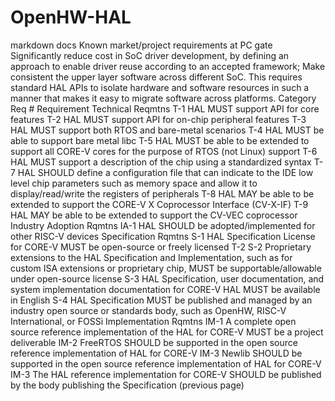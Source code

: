 # OpenHW-HAL
markdown docs
Known market/project requirements at PC gate
Significantly reduce cost in SoC driver development, by defining an approach to enable driver reuse according to an accepted framework;
Make consistent the upper layer software across different SoC. This requires standard HAL APIs to isolate hardware and software resources in such a manner that makes it easy to migrate software across platforms.
Category	Req #	Requirement
Technical Reqmtns	T-1	HAL MUST support API for core features
T-2	HAL MUST support API for on-chip peripheral features
T-3	HAL MUST support both RTOS and bare-metal scenarios
T-4	HAL MUST be able to support bare metal libc
T-5	HAL MUST be able to be extended to support all CORE-V cores for the purpose of RTOS (not Linux) support
T-6	HAL MUST support a description of the chip using a standardized syntax
T-7	HAL SHOULD define a configuration file that can indicate to the IDE low level chip parameters such as memory space and allow it to display/read/write the registers of peripherals
T-8	HAL MAY be able to be extended to support the CORE-V X Coprocessor Interface (CV-X-IF)
T-9	HAL MAY be able to be extended to support the CV-VEC coprocessor
Industry Adoption Rqmtns	IA-1	HAL SHOULD be adopted/implemented for other RISC-V devices
Specification Rqmtns	S-1	HAL Specification License for CORE-V MUST be open-source or freely licensed		T-2
S-2	Proprietary extensions to the HAL Specification and Implementation, such as for custom ISA extensions or proprietary chip, MUST be supportable/allowable under open-source license
S-3	HAL Specification, user documentation, and system implementation documentation for CORE-V HAL MUST be available in English
S-4	HAL Specification MUST be published and managed by an industry open source or standards body, such as OpenHW, RISC-V International, or FOSSi
Implementation Rqmtns	IM-1	A complete open source reference implementation of the HAL for CORE-V MUST be a project deliverable
IM-2	FreeRTOS SHOULD be supported in the open source reference implementation of HAL for CORE-V
IM-3	Newlib SHOULD be supported in the open source reference implementation of HAL for CORE-V
IM-3	The HAL reference implementation for CORE-V SHOULD be published by the body publishing the Specification (previous page)
